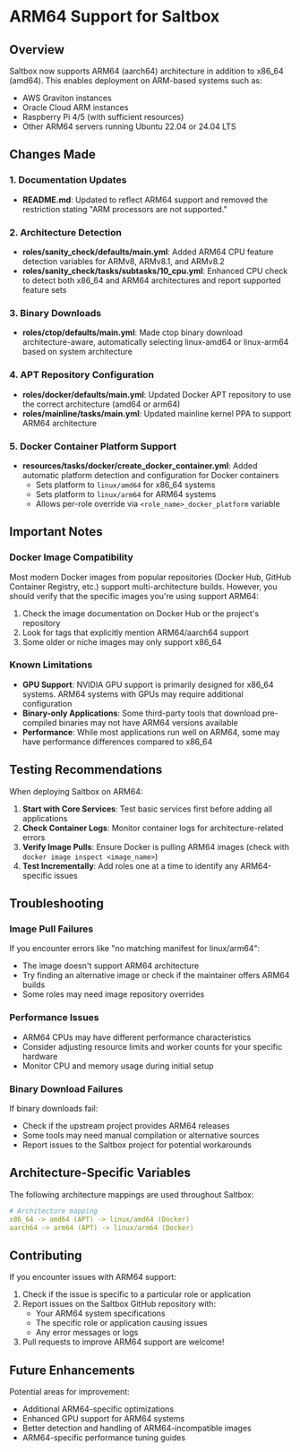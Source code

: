 # ARM64 Support for Saltbox

## Overview

Saltbox now supports ARM64 (aarch64) architecture in addition to x86_64 (amd64). This enables deployment on ARM-based systems such as:
- AWS Graviton instances
- Oracle Cloud ARM instances
- Raspberry Pi 4/5 (with sufficient resources)
- Other ARM64 servers running Ubuntu 22.04 or 24.04 LTS

## Changes Made

### 1. Documentation Updates
- **README.md**: Updated to reflect ARM64 support and removed the restriction stating "ARM processors are not supported."

### 2. Architecture Detection
- **roles/sanity_check/defaults/main.yml**: Added ARM64 CPU feature detection variables for ARMv8, ARMv8.1, and ARMv8.2
- **roles/sanity_check/tasks/subtasks/10_cpu.yml**: Enhanced CPU check to detect both x86_64 and ARM64 architectures and report supported feature sets

### 3. Binary Downloads
- **roles/ctop/defaults/main.yml**: Made ctop binary download architecture-aware, automatically selecting linux-amd64 or linux-arm64 based on system architecture

### 4. APT Repository Configuration
- **roles/docker/defaults/main.yml**: Updated Docker APT repository to use the correct architecture (amd64 or arm64)
- **roles/mainline/tasks/main.yml**: Updated mainline kernel PPA to support ARM64 architecture

### 5. Docker Container Platform Support
- **resources/tasks/docker/create_docker_container.yml**: Added automatic platform detection and configuration for Docker containers
  - Sets platform to `linux/amd64` for x86_64 systems
  - Sets platform to `linux/arm64` for ARM64 systems
  - Allows per-role override via `<role_name>_docker_platform` variable

## Important Notes

### Docker Image Compatibility
Most modern Docker images from popular repositories (Docker Hub, GitHub Container Registry, etc.) support multi-architecture builds. However, you should verify that the specific images you're using support ARM64:

1. Check the image documentation on Docker Hub or the project's repository
2. Look for tags that explicitly mention ARM64/aarch64 support
3. Some older or niche images may only support x86_64

### Known Limitations
- **GPU Support**: NVIDIA GPU support is primarily designed for x86_64 systems. ARM64 systems with GPUs may require additional configuration
- **Binary-only Applications**: Some third-party tools that download pre-compiled binaries may not have ARM64 versions available
- **Performance**: While most applications run well on ARM64, some may have performance differences compared to x86_64

## Testing Recommendations

When deploying Saltbox on ARM64:

1. **Start with Core Services**: Test basic services first before adding all applications
2. **Check Container Logs**: Monitor container logs for architecture-related errors
3. **Verify Image Pulls**: Ensure Docker is pulling ARM64 images (check with `docker image inspect <image_name>`)
4. **Test Incrementally**: Add roles one at a time to identify any ARM64-specific issues

## Troubleshooting

### Image Pull Failures
If you encounter errors like "no matching manifest for linux/arm64":
- The image doesn't support ARM64 architecture
- Try finding an alternative image or check if the maintainer offers ARM64 builds
- Some roles may need image repository overrides

### Performance Issues
- ARM64 CPUs may have different performance characteristics
- Consider adjusting resource limits and worker counts for your specific hardware
- Monitor CPU and memory usage during initial setup

### Binary Download Failures
If binary downloads fail:
- Check if the upstream project provides ARM64 releases
- Some tools may need manual compilation or alternative sources
- Report issues to the Saltbox project for potential workarounds

## Architecture-Specific Variables

The following architecture mappings are used throughout Saltbox:

```yaml
# Architecture mapping
x86_64 -> amd64 (APT) -> linux/amd64 (Docker)
aarch64 -> arm64 (APT) -> linux/arm64 (Docker)
```

## Contributing

If you encounter issues with ARM64 support:
1. Check if the issue is specific to a particular role or application
2. Report issues on the Saltbox GitHub repository with:
   - Your ARM64 system specifications
   - The specific role or application causing issues
   - Any error messages or logs
3. Pull requests to improve ARM64 support are welcome!

## Future Enhancements

Potential areas for improvement:
- Additional ARM64-specific optimizations
- Enhanced GPU support for ARM64 systems
- Better detection and handling of ARM64-incompatible images
- ARM64-specific performance tuning guides
